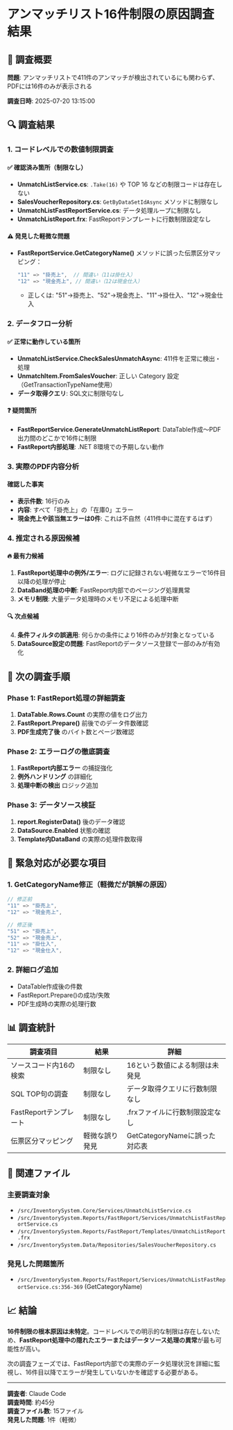 # アンマッチリスト16件制限の原因調査結果

## 📝 調査概要

**問題**: アンマッチリストで411件のアンマッチが検出されているにも関わらず、PDFには16件のみが表示される

**調査日時**: 2025-07-20 13:15:00

## 🔍 調査結果

### 1. コードレベルでの数値制限調査

#### ✅ 確認済み箇所（制限なし）
- **UnmatchListService.cs**: `.Take(16)` や TOP 16 などの制限コードは存在しない
- **SalesVoucherRepository.cs**: `GetByDataSetIdAsync` メソッドに制限なし
- **UnmatchListFastReportService.cs**: データ処理ループに制限なし
- **UnmatchListReport.frx**: FastReportテンプレートに行数制限設定なし

#### ⚠️ 発見した軽微な問題
- **FastReportService.GetCategoryName()** メソッドに誤った伝票区分マッピング：
  ```csharp
  "11" => "掛売上",  // 間違い（11は掛仕入）
  "12" => "現金売上", // 間違い（12は現金仕入）
  ```
  - 正しくは: "51"→掛売上、"52"→現金売上、"11"→掛仕入、"12"→現金仕入

### 2. データフロー分析

#### ✅ 正常に動作している箇所
- **UnmatchListService.CheckSalesUnmatchAsync**: 411件を正常に検出・処理
- **UnmatchItem.FromSalesVoucher**: 正しい Category 設定（GetTransactionTypeName使用）
- **データ取得クエリ**: SQL文に制限句なし

#### ❓ 疑問箇所
- **FastReportService.GenerateUnmatchListReport**: DataTable作成〜PDF出力間のどこかで16件に制限
- **FastReport内部処理**: .NET 8環境での予期しない動作

### 3. 実際のPDF内容分析

#### 確認した事実
- **表示件数**: 16行のみ
- **内容**: すべて「掛売上」の「在庫0」エラー
- **現金売上や該当無エラーは0件**: これは不自然（411件中に混在するはず）

### 4. 推定される原因候補

#### 🔥 最有力候補
1. **FastReport処理中の例外/エラー**: ログに記録されない軽微なエラーで16件目以降の処理が停止
2. **DataBand処理の中断**: FastReport内部でのページング処理異常
3. **メモリ制限**: 大量データ処理時のメモリ不足による処理中断

#### 🔍 次点候補
4. **条件フィルタの誤適用**: 何らかの条件により16件のみが対象となっている
5. **DataSource設定の問題**: FastReportのデータソース登録で一部のみが有効化

## 🎯 次の調査手順

### Phase 1: FastReport処理の詳細調査
1. **DataTable.Rows.Count** の実際の値をログ出力
2. **FastReport.Prepare()** 前後でのデータ件数確認
3. **PDF生成完了後** のバイト数とページ数確認

### Phase 2: エラーログの徹底調査
1. **FastReport内部エラー** の捕捉強化
2. **例外ハンドリング** の詳細化
3. **処理中断の検出** ロジック追加

### Phase 3: データソース検証
1. **report.RegisterData()** 後のデータ確認
2. **DataSource.Enabled** 状態の確認
3. **Template内DataBand** の実際の処理件数取得

## 🚨 緊急対応が必要な項目

### 1. GetCategoryName修正（軽微だが誤解の原因）
```csharp
// 修正前
"11" => "掛売上",
"12" => "現金売上",

// 修正後  
"51" => "掛売上",
"52" => "現金売上",
"11" => "掛仕入", 
"12" => "現金仕入",
```

### 2. 詳細ログ追加
- DataTable作成後の件数
- FastReport.Prepare()の成功/失敗
- PDF生成時の実際の処理行数

## 📊 調査統計

| 調査項目 | 結果 | 詳細 |
|---------|------|------|
| ソースコード内16の検索 | 制限なし | 16という数値による制限は未発見 |
| SQL TOP句の調査 | 制限なし | データ取得クエリに行数制限なし |
| FastReportテンプレート | 制限なし | .frxファイルに行数制限設定なし |
| 伝票区分マッピング | 軽微な誤り発見 | GetCategoryNameに誤った対応表 |

## 🔗 関連ファイル

### 主要調査対象
- `/src/InventorySystem.Core/Services/UnmatchListService.cs`
- `/src/InventorySystem.Reports/FastReport/Services/UnmatchListFastReportService.cs`  
- `/src/InventorySystem.Reports/FastReport/Templates/UnmatchListReport.frx`
- `/src/InventorySystem.Data/Repositories/SalesVoucherRepository.cs`

### 発見した問題箇所
- `/src/InventorySystem.Reports/FastReport/Services/UnmatchListFastReportService.cs:356-369` (GetCategoryName)

## 📈 結論

**16件制限の根本原因は未特定**。コードレベルでの明示的な制限は存在しないため、**FastReport処理中の隠れたエラーまたはデータソース処理の異常**が最も可能性が高い。

次の調査フェーズでは、FastReport内部での実際のデータ処理状況を詳細に監視し、16件目以降でエラーが発生していないかを確認する必要がある。

---
**調査者**: Claude Code  
**調査時間**: 約45分  
**調査ファイル数**: 15ファイル  
**発見した問題**: 1件（軽微）